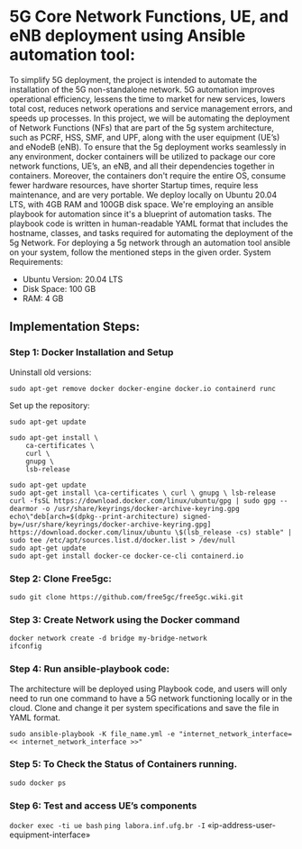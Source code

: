 # 5G Core Network Functions, UE, and eNB deployment using Ansible automation tool:


To simplify 5G deployment, the project is intended to automate the installation of the 5G non-standalone network. 5G automation improves operational efficiency, lessens the time to market for new services, lowers total cost, reduces network operations and service management errors, and speeds up processes. In this project, we will be automating the deployment of Network Functions (NFs) that are part of the 5g system architecture, such as PCRF, HSS, SMF, and UPF, along with the user equipment (UE’s) and eNodeB (eNB). To ensure that the 5g deployment works seamlessly in any environment, docker containers will be utilized to package our core network functions, UE’s, an eNB, and all their dependencies together in containers. Moreover, the containers don't require the entire OS, consume fewer hardware resources, have shorter Startup times, require less maintenance, and are very portable. We deploy locally on Ubuntu 20.04 LTS, with 4GB RAM and 100GB disk space. We're employing an ansible playbook for automation since it's a blueprint of automation tasks. The playbook code is written in human-readable YAML format that includes the hostname, classes, and tasks required for automating the deployment of the 5g Network. For deploying a 5g network through an automation tool ansible on your system, follow the mentioned steps in the given order.
System Requirements:
*   Ubuntu Version: 20.04 LTS
* 	Disk Space: 100 GB
*  	RAM: 4 GB
## Implementation Steps:

### Step 1: Docker Installation and Setup 

Uninstall old versions:

``` sudo apt-get remove docker docker-engine docker.io containerd runc ```

Set up the repository:

```sudo apt-get update```

```
sudo apt-get install \
    ca-certificates \
    curl \
    gnupg \
    lsb-release
```    

```
sudo apt-get update
sudo apt-get install \ca-certificates \ curl \ gnupg \ lsb-release
curl -fsSL https://download.docker.com/linux/ubuntu/gpg | sudo gpg --dearmor -o /usr/share/keyrings/docker-archive-keyring.gpg
echo\"deb[arch=$(dpkg--print-architecture) signed-by=/usr/share/keyrings/docker-archive-keyring.gpg] https://download.docker.com/linux/ubuntu \$(lsb_release -cs) stable" | sudo tee /etc/apt/sources.list.d/docker.list > /dev/null
sudo apt-get update
sudo apt-get install docker-ce docker-ce-cli containerd.io

```

### Step 2: Clone Free5gc:
```
sudo git clone https://github.com/free5gc/free5gc.wiki.git
 ```
 
 ### Step 3: Create Network using the Docker command
```
docker network create -d bridge my-bridge-network
ifconfig
```

### Step 4: Run ansible-playbook code:

The architecture will be deployed using Playbook code, and users will only need to run one command to have a 5G network functioning locally or in the cloud. Clone and change it per system specifications and save the file in YAML format.

```
sudo ansible-playbook -K file_name.yml -e "internet_network_interface=<< internet_network_interface >>"

```
### Step 5: To Check the Status of Containers running.
```
sudo docker ps

```
### Step 6: Test and access UE’s components
```docker exec -ti ue bash```
```ping labora.inf.ufg.br -I```
«ip-address-user-equipment-interface»
